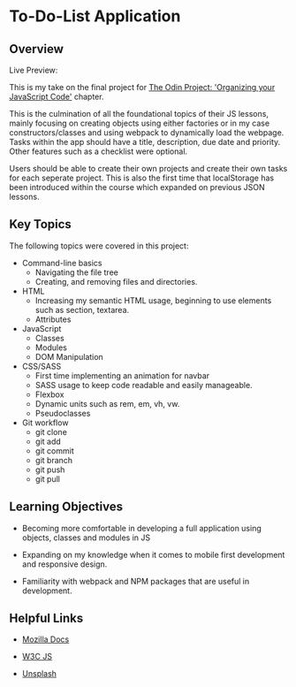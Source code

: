 # To-Do-List Application

<h2> Overview </h2>

Live Preview: 

This is my take on the final project for <a href='https://www.theodinproject.com/lessons/node-path-javascript-todo-list'>The Odin Project: 'Organizing your JavaScript Code'</a> chapter.

This is the culmination of all the foundational topics of their JS lessons, mainly focusing on creating objects using either factories or in my case constructors/classes and using webpack to dynamically load the webpage. Tasks within the app should have a title, description, due date and priority. Other features such as a checklist were optional. 

Users should be able to create their own projects and create their own tasks for each seperate project. This is also the first time that localStorage has been introduced within the course which expanded on previous JSON lessons. 

<h2> Key Topics </h2>

The following topics were covered in this project:

* Command-line basics
    * Navigating the file tree
    * Creating, and removing files and directories.
* HTML
    * Increasing my semantic HTML usage, beginning to use elements such as section, textarea.
    * Attributes
* JavaScript
    * Classes
    * Modules
    * DOM Manipulation
* CSS/SASS
    * First time implementing an animation for navbar
    * SASS usage to keep code readable and easily manageable. 
    * Flexbox
    * Dynamic units such as rem, em, vh, vw.
    * Pseudoclasses
* Git workflow
    * git clone
    * git add 
    * git commit
    * git branch
    * git push
    * git pull

<h2> Learning Objectives </h2>

* Becoming more comfortable in developing a full application using objects, classes and modules in JS

* Expanding on my knowledge when it comes to mobile first development and responsive design.

* Familiarity with webpack and NPM packages that are useful in development. 

<h2> Helpful Links </h2>

* <a href ='https://developer.mozilla.org/en-US/'>Mozilla Docs</a>

* <a href='https://www.w3schools.com/js/default.asp'>W3C JS</a>

* <a href='https://unsplash.com/'>Unsplash</a>


    

